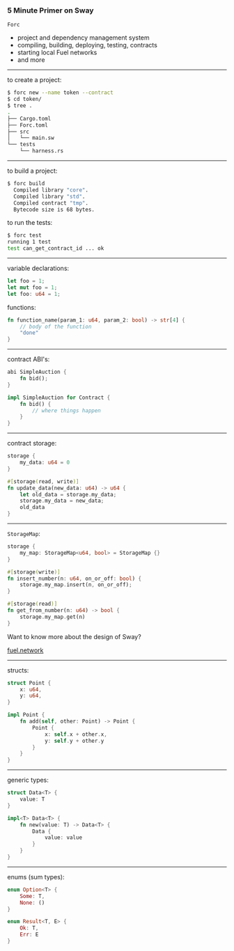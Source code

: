 ### 5 Minute Primer on Sway

`Forc`

<ul class="smallersize">
    <li>project and dependency management system</li>
    <li>compiling, building, deploying, testing, contracts</li>
    <li>starting local Fuel networks</li>
    <li>and more</li>
</ul>

---

to create a project:

```bash
$ forc new --name token --contract
$ cd token/
$ tree .
.
├── Cargo.toml
├── Forc.toml
├── src
│   └── main.sw
└── tests
    └── harness.rs
```

---

to build a project:

```bash
$ forc build
  Compiled library "core".
  Compiled library "std".
  Compiled contract "tmp".
  Bytecode size is 68 bytes.
```

to run the tests:

```bash
$ forc test
running 1 test
test can_get_contract_id ... ok
```

---

variable declarations:

```rust
let foo = 1;
let mut foo = 1;
let foo: u64 = 1;
```

functions:

```rust
fn function_name(param_1: u64, param_2: bool) -> str[4] {
    // body of the function
    "done"
}
```

---

contract ABI's:

```rust
abi SimpleAuction {
    fn bid();
}

impl SimpleAuction for Contract {
    fn bid() {
        // where things happen
    }
}
```

---

contract storage:

```rust
storage {
    my_data: u64 = 0
}

#[storage(read, write)]
fn update_data(new_data: u64) -> u64 {
    let old_data = storage.my_data;
    storage.my_data = new_data;
    old_data
}
```

---

`StorageMap`:

```rust
storage {
    my_map: StorageMap<u64, bool> = StorageMap {}
}

#[storage(write)]
fn insert_number(n: u64, on_or_off: bool) {
    storage.my_map.insert(n, on_or_off);
}

#[storage(read)]
fn get_from_number(n: u64) -> bool {
    storage.my_map.get(n)
}
```

<p class="size">
Want to know more about the design of Sway?

<a href="https://fuel.network/">fuel.network</a>
</p>

---

structs:

```rust
struct Point {
    x: u64,
    y: u64,
}

impl Point {
    fn add(self, other: Point) -> Point {
        Point {
            x: self.x + other.x,
            y: self.y + other.y
        }
    }
}
```

---

generic types:

```rust
struct Data<T> {
    value: T
}

impl<T> Data<T> {
    fn new(value: T) -> Data<T> {
        Data {
            value: value
        }
    }
}
```

---

enums (sum types):

```rust
enum Option<T> {
    Some: T,
    None: ()
}

enum Result<T, E> {
    Ok: T,
    Err: E
}
```